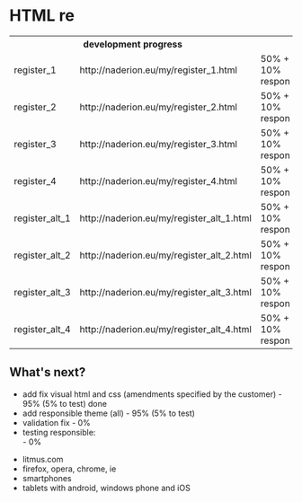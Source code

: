 HTML re
================================

<table>
  <tr>
    <th colspan="2">development progress</th>
  </tr>
  <tr>
    <td>register_1</td><td>http://naderion.eu/my/register_1.html</td><td>50% + 10% respon</td>
  </tr>
  <tr>
    <td>register_2</td><td>http://naderion.eu/my/register_2.html</td><td>50% + 10% respon</td>
  </tr>
  <tr>
    <td>register_3</td><td>http://naderion.eu/my/register_3.html</td><td>50% + 10% respon</td>
  </tr>
  <tr>
    <td>register_4</td><td>http://naderion.eu/my/register_4.html</td><td>50% + 10% respon</td>
  </tr>
  <tr>
    <td>register_alt_1</td><td>http://naderion.eu/my/register_alt_1.html</td><td>50% + 10% respon</td>
  </tr>
  <tr>
    <td>register_alt_2</td><td>http://naderion.eu/my/register_alt_2.html</td><td>50% + 10% respon</td>
  </tr>
  <tr>
    <td>register_alt_3</td><td>http://naderion.eu/my/register_alt_3.html</td><td>50% + 10% respon</td>
  </tr>
<tr>
    <td>register_alt_4</td><td>http://naderion.eu/my/register_alt_4.html</td><td>50% + 10% respon</td>
  </tr>
</table>

What's next?
-------------------------
- add fix visual html and css (amendments specified by the customer) - 95% (5% to test) done
- add responsible theme (all) - 95% (5% to test)
- validation fix - 0%
- testing responsible:<br> - 0%
 * litmus.com
 * firefox, opera, chrome, ie
 * smartphones
 * tablets with android, windows phone and iOS